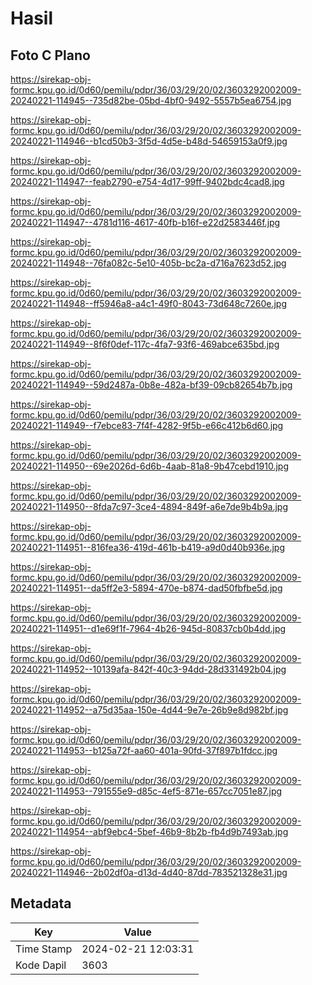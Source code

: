 # Hasil

## Foto C Plano

https://sirekap-obj-formc.kpu.go.id/0d60/pemilu/pdpr/36/03/29/20/02/3603292002009-20240221-114945--735d82be-05bd-4bf0-9492-5557b5ea6754.jpg

https://sirekap-obj-formc.kpu.go.id/0d60/pemilu/pdpr/36/03/29/20/02/3603292002009-20240221-114946--b1cd50b3-3f5d-4d5e-b48d-54659153a0f9.jpg

https://sirekap-obj-formc.kpu.go.id/0d60/pemilu/pdpr/36/03/29/20/02/3603292002009-20240221-114947--feab2790-e754-4d17-99ff-9402bdc4cad8.jpg

https://sirekap-obj-formc.kpu.go.id/0d60/pemilu/pdpr/36/03/29/20/02/3603292002009-20240221-114947--4781d116-4617-40fb-b16f-e22d2583446f.jpg

https://sirekap-obj-formc.kpu.go.id/0d60/pemilu/pdpr/36/03/29/20/02/3603292002009-20240221-114948--76fa082c-5e10-405b-bc2a-d716a7623d52.jpg

https://sirekap-obj-formc.kpu.go.id/0d60/pemilu/pdpr/36/03/29/20/02/3603292002009-20240221-114948--ff5946a8-a4c1-49f0-8043-73d648c7260e.jpg

https://sirekap-obj-formc.kpu.go.id/0d60/pemilu/pdpr/36/03/29/20/02/3603292002009-20240221-114949--8f6f0def-117c-4fa7-93f6-469abce635bd.jpg

https://sirekap-obj-formc.kpu.go.id/0d60/pemilu/pdpr/36/03/29/20/02/3603292002009-20240221-114949--59d2487a-0b8e-482a-bf39-09cb82654b7b.jpg

https://sirekap-obj-formc.kpu.go.id/0d60/pemilu/pdpr/36/03/29/20/02/3603292002009-20240221-114949--f7ebce83-7f4f-4282-9f5b-e66c412b6d60.jpg

https://sirekap-obj-formc.kpu.go.id/0d60/pemilu/pdpr/36/03/29/20/02/3603292002009-20240221-114950--69e2026d-6d6b-4aab-81a8-9b47cebd1910.jpg

https://sirekap-obj-formc.kpu.go.id/0d60/pemilu/pdpr/36/03/29/20/02/3603292002009-20240221-114950--8fda7c97-3ce4-4894-849f-a6e7de9b4b9a.jpg

https://sirekap-obj-formc.kpu.go.id/0d60/pemilu/pdpr/36/03/29/20/02/3603292002009-20240221-114951--816fea36-419d-461b-b419-a9d0d40b936e.jpg

https://sirekap-obj-formc.kpu.go.id/0d60/pemilu/pdpr/36/03/29/20/02/3603292002009-20240221-114951--da5ff2e3-5894-470e-b874-dad50fbfbe5d.jpg

https://sirekap-obj-formc.kpu.go.id/0d60/pemilu/pdpr/36/03/29/20/02/3603292002009-20240221-114951--d1e69f1f-7964-4b26-945d-80837cb0b4dd.jpg

https://sirekap-obj-formc.kpu.go.id/0d60/pemilu/pdpr/36/03/29/20/02/3603292002009-20240221-114952--10139afa-842f-40c3-94dd-28d331492b04.jpg

https://sirekap-obj-formc.kpu.go.id/0d60/pemilu/pdpr/36/03/29/20/02/3603292002009-20240221-114952--a75d35aa-150e-4d44-9e7e-26b9e8d982bf.jpg

https://sirekap-obj-formc.kpu.go.id/0d60/pemilu/pdpr/36/03/29/20/02/3603292002009-20240221-114953--b125a72f-aa60-401a-90fd-37f897b1fdcc.jpg

https://sirekap-obj-formc.kpu.go.id/0d60/pemilu/pdpr/36/03/29/20/02/3603292002009-20240221-114953--791555e9-d85c-4ef5-871e-657cc7051e87.jpg

https://sirekap-obj-formc.kpu.go.id/0d60/pemilu/pdpr/36/03/29/20/02/3603292002009-20240221-114954--abf9ebc4-5bef-46b9-8b2b-fb4d9b7493ab.jpg

https://sirekap-obj-formc.kpu.go.id/0d60/pemilu/pdpr/36/03/29/20/02/3603292002009-20240221-114946--2b02df0a-d13d-4d40-87dd-783521328e31.jpg


## Metadata

| Key        | Value               |
| ---------- | ------------------- |
| Time Stamp | 2024-02-21 12:03:31 |
| Kode Dapil | 3603                |



